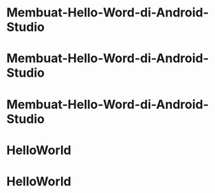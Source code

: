 # Membuat-Hello-Word-di-Android-Studio
# Membuat-Hello-Word-di-Android-Studio
# Membuat-Hello-Word-di-Android-Studio
# HelloWorld
# HelloWorld
